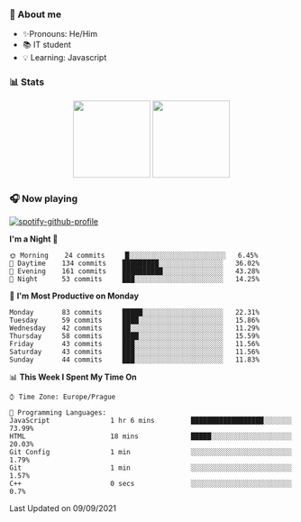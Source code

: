 ### 👋 About me

- ✨Pronouns: He/Him
- 📚 IT student
- 💡 Learning: Javascript

### 📊 Stats
<p align="center">
  <img height="137px" src="https://github-readme-stats-ashy-seven.vercel.app/api?username=Nanoslav&count_private=true&theme=dark&show_icons=true" />
  <img height="137px" src="https://github-readme-stats-ashy-seven.vercel.app/api/top-langs?username=Nanoslav&count_private=true&layout=compact&theme=dark" />
</p>

### 🎧 Now playing
[![spotify-github-profile](https://spotify-github-profile.vercel.app/api/view?uid=g509347fts6blldcmm8uxhzib&cover_image=true&theme=novatorem)](https://spotify-github-profile.vercel.app/api/view?uid=g509347fts6blldcmm8uxhzib&redirect=true)

<!--START_SECTION:waka-->
**I'm a Night 🦉** 

```text
🌞 Morning    24 commits     █░░░░░░░░░░░░░░░░░░░░░░░░   6.45% 
🌆 Daytime    134 commits    █████████░░░░░░░░░░░░░░░░   36.02% 
🌃 Evening    161 commits    ██████████░░░░░░░░░░░░░░░   43.28% 
🌙 Night      53 commits     ███░░░░░░░░░░░░░░░░░░░░░░   14.25%

```
📅 **I'm Most Productive on Monday** 

```text
Monday       83 commits     █████░░░░░░░░░░░░░░░░░░░░   22.31% 
Tuesday      59 commits     ████░░░░░░░░░░░░░░░░░░░░░   15.86% 
Wednesday    42 commits     ██░░░░░░░░░░░░░░░░░░░░░░░   11.29% 
Thursday     58 commits     ████░░░░░░░░░░░░░░░░░░░░░   15.59% 
Friday       43 commits     ███░░░░░░░░░░░░░░░░░░░░░░   11.56% 
Saturday     43 commits     ███░░░░░░░░░░░░░░░░░░░░░░   11.56% 
Sunday       44 commits     ███░░░░░░░░░░░░░░░░░░░░░░   11.83%

```


📊 **This Week I Spent My Time On** 

```text
⌚︎ Time Zone: Europe/Prague

💬 Programming Languages: 
JavaScript               1 hr 6 mins         ██████████████████░░░░░░░   73.99% 
HTML                     18 mins             █████░░░░░░░░░░░░░░░░░░░░   20.03% 
Git Config               1 min               ░░░░░░░░░░░░░░░░░░░░░░░░░   1.79% 
Git                      1 min               ░░░░░░░░░░░░░░░░░░░░░░░░░   1.57% 
C++                      0 secs              ░░░░░░░░░░░░░░░░░░░░░░░░░   0.7%

```


 Last Updated on 09/09/2021
<!--END_SECTION:waka-->

<!--
**Nanoslav/Nanoslav** is a ✨ _special_ ✨ repository because its `README.md` (this file) appears on your GitHub profile.

Here are some ideas to get you started:

- 🔭 I’m currently working on ...
- 🌱 I’m currently learning ...
- 👯 I’m looking to collaborate on ...
- 🤔 I’m looking for help with ...
- 💬 Ask me about ...
- 📫 How to reach me: ...
- 😄 Pronouns: ...
- ⚡ Fun fact: ...
-->
